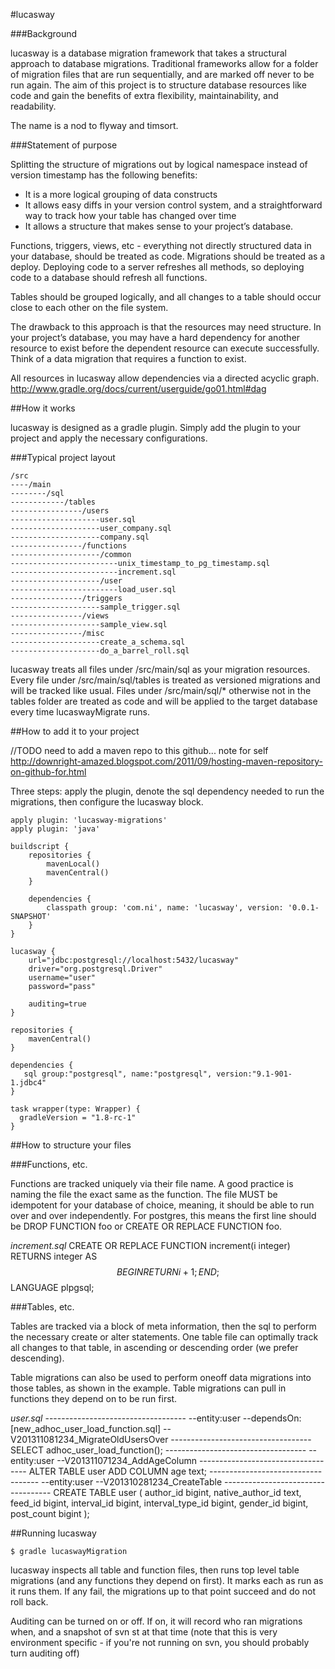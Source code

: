 #lucasway

###Background

lucasway is a database migration framework that takes a structural approach to database migrations.  Traditional frameworks allow for a folder of migration files that are run sequentially, and are marked off never to be run again.  The aim of this project is to structure database resources like code and gain the benefits of extra flexibility, maintainability, and readability.

The name is a nod to flyway and timsort.

###Statement of purpose

Splitting the structure of migrations out by logical namespace instead of version timestamp has the following benefits:  

+   It is a more logical grouping of data constructs
+   It allows easy diffs in your version control system, and a straightforward way to track how your table has changed over time
+   It allows a structure that makes sense to your project’s database.

Functions, triggers, views, etc - everything not directly structured data in your database, should be treated as code.  Migrations should be treated as a deploy.  Deploying code to a server refreshes all methods, so deploying code to a database should refresh all functions.

Tables should be grouped logically, and all changes to a table should occur close to each other on the file system.

The drawback to this approach is that the resources may need structure.  In your project’s database, you may have a hard dependency for another resource to exist before the dependent resource can execute successfully.  Think of a data migration that requires a function to exist.  

All resources in lucasway allow dependencies via a directed acyclic graph. http://www.gradle.org/docs/current/userguide/go01.html#dag

##How it works

lucasway is designed as a gradle plugin.  Simply add the plugin to your project and apply the necessary configurations.

###Typical project layout

    /src
    ----/main
    --------/sql
    ------------/tables
    ----------------/users
    --------------------user.sql
    --------------------user_company.sql
    --------------------company.sql
    ----------------/functions
    --------------------/common
    ------------------------unix_timestamp_to_pg_timestamp.sql
    ------------------------increment.sql
    --------------------/user
    ------------------------load_user.sql
    ----------------/triggers
    --------------------sample_trigger.sql
    ----------------/views
    --------------------sample_view.sql
    ----------------/misc
    --------------------create_a_schema.sql
    --------------------do_a_barrel_roll.sql

lucasway treats all files under /src/main/sql as your migration resources.  Every file under /src/main/sql/tables is treated as versioned migrations and will be tracked like usual.  Files under /src/main/sql/* otherwise not in the tables folder are treated as code and will be applied to the target database every time lucaswayMigrate runs.

##How to add it to your project

//TODO need to add a maven repo to this github... note for self http://downright-amazed.blogspot.com/2011/09/hosting-maven-repository-on-github-for.html

Three steps: apply the plugin, denote the sql dependency needed to run the migrations, then configure the lucasway block.

    apply plugin: 'lucasway-migrations'
    apply plugin: 'java'

    buildscript {
        repositories {
            mavenLocal()
            mavenCentral()
        }

        dependencies {
            classpath group: 'com.ni', name: 'lucasway', version: '0.0.1-SNAPSHOT'
        }
    }

    lucasway {
        url="jdbc:postgresql://localhost:5432/lucasway"
        driver="org.postgresql.Driver"
        username="user"
        password="pass"
    
        auditing=true
    }
    
    repositories {
        mavenCentral()
    }
    
    dependencies {
       sql group:"postgresql", name:"postgresql", version:"9.1-901-1.jdbc4"
    }
    
    task wrapper(type: Wrapper) {
      gradleVersion = "1.8-rc-1"
    }


##How to structure your files

###Functions, etc.

Functions are tracked uniquely via their file name.  A good practice is naming the file the exact same as the function.  The file MUST be idempotent for your database of choice, meaning, it should be able to run over and over independently.  For postgres, this means the first line should be DROP FUNCTION foo or CREATE OR REPLACE FUNCTION foo.

_increment.sql_
    CREATE OR REPLACE FUNCTION increment(i integer) RETURNS integer AS $$
        BEGIN
                RETURN i + 1;
        END;
      $$ LANGUAGE plpgsql;

###Tables, etc.

Tables are tracked via a block of meta information, then the sql to perform the necessary create or alter statements.  One table file can optimally track all changes to that table, in ascending or descending order (we prefer descending).

Table migrations can also be used to perform oneoff data migrations into those tables, as shown in the example.  Table migrations can pull in functions they depend on to be run first.


_user.sql_
    -----------------------------------
    --entity:user
    --dependsOn:[new_adhoc_user_load_function.sql]
    --V201311081234_MigrateOldUsersOver
    -----------------------------------
    SELECT adhoc_user_load_function();
    -----------------------------------
    --entity:user
    --V201311071234_AddAgeColumn
    -----------------------------------
    ALTER TABLE user ADD COLUMN age text;
    -----------------------------------
    --entity:user
    --V201310281234_CreateTable
    -----------------------------------
    CREATE TABLE user (
        author_id bigint,
        native_author_id text,
        feed_id bigint,
        interval_id bigint,
        interval_type_id bigint,
        gender_id bigint,
        post_count bigint
    );

##Running lucasway

    $ gradle lucaswayMigration

lucasway inspects all table and function files, then runs top level table migrations (and any functions they depend on first).  It marks each as run as it runs them.  If any fail, the migrations up to that point succeed and do not roll back.

Auditing can be turned on or off.  If on, it will record who ran migrations when, and a snapshot of svn st at that time (note that this is very environment specific - if you're not running on svn, you should probably turn auditing off)



